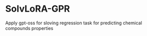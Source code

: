 # SolvLoRA-GPR
Apply gpt-oss for sloving regression task for predicting chemical compounds properties
